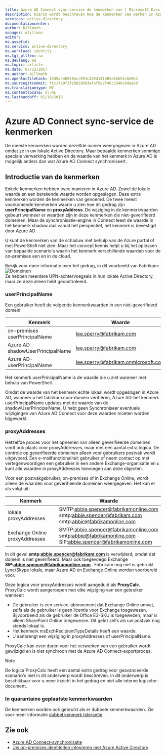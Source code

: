 ```yaml
---
title: Azure AD Connect sync-service de kenmerken van | Microsoft Docs
description: Hierin wordt beschreven hoe de kenmerken van werken in Azure AD Connect sync-service.
services: active-directory
documentationcenter: 
author: billmath
manager: mtillman
editor: 
ms.assetid: 
ms.service: active-directory
ms.workload: identity
ms.tgt_pltfrm: na
ms.devlang: na
ms.topic: article
ms.date: 07/13/2017
ms.author: billmath
ms.openlocfilehash: 19d5ae46955ecc094c340d141485d3eb54c8e9b2
ms.sourcegitcommit: f1c1789f2f2502d683afaf5a2f46cc548c0dea50
ms.translationtype: MT
ms.contentlocale: nl-NL
ms.lasthandoff: 01/18/2018
---
```

# <a name="azure-ad-connect-sync-service-shadow-attributes"></a>Azure AD Connect sync-service de kenmerken
De meeste kenmerken worden dezelfde manier weergegeven in Azure AD omdat ze in uw lokale Active Directory. Maar bepaalde kenmerken sommige speciale verwerking hebben en de waarde van het kenmerk in Azure AD is mogelijk anders dan wat Azure AD Connect synchroniseert.

## <a name="introducing-shadow-attributes"></a>Introductie van de kenmerken
Enkele kenmerken hebben twee manieren in Azure AD. Zowel de lokale waarde en een berekende waarde worden opgeslagen. Deze extra kenmerken worden de kenmerken van genoemd. De twee meest voorkomende kenmerken waarin u zien hoe dit gedrag zijn **userPrincipalName** en **proxyAddress**. De wijziging in de kenmerkwaarden gebeurt wanneer er waarden zijn in deze kenmerken die niet-geverifieerd domeinen. Maar de synchronisatie-engine in Connect leest de waarde in het kenmerk shadow dus vanuit het perspectief, het kenmerk is bevestigd door Azure AD.

U kunt de kenmerken van de schaduw met behulp van de Azure portal of met PowerShell niet zien. Maar het concept kennis helpt u bij het oplossen van bepaalde scenario's waarin het kenmerk verschillende waarden voor de on-premises een en in de cloud.

Bekijk voor meer informatie over het gedrag, in dit voorbeeld van Fabrikam:  
![Domeinen](./media/active-directory-aadconnectsyncservice-shadow-attributes/domains.png)  
Ze hebben meerdere UPN-achtervoegsels in hun lokale Active Directory, maar ze deze alleen hebt gecontroleerd.

### <a name="userprincipalname"></a>userPrincipalName
Een gebruiker heeft de volgende kenmerkwaarden in een niet-geverifieerd domein:

| Kenmerk | Waarde |
| --- | --- |
| on-premises userPrincipalName | lee.sperry@fabrikam.com |
| Azure AD shadowUserPrincipalName | lee.sperry@fabrikam.com |
| Azure AD-userPrincipalName | lee.sperry@fabrikam.onmicrosoft.com |

Het kenmerk userPrincipalName is de waarde die u ziet wanneer met behulp van PowerShell.

Omdat de waarde van het kenmerk echte lokaal wordt opgeslagen in Azure AD, wanneer u het fabrikam.com-domein verifiëren, Azure AD-het kenmerk userPrincipalName updates met de waarde van de shadowUserPrincipalName. U hebt geen Synchroniseer eventuele wijzigingen van Azure AD Connect voor deze waarden moeten worden bijgewerkt.

### <a name="proxyaddresses"></a>proxyAddresses
Hetzelfde proces voor het opnemen van alleen geverifieerde domeinen vindt ook plaats voor proxyAddresses, maar met een aantal extra logica. De controle op geverifieerde domeinen alleen voor gebruikers postvak wordt uitgevoerd. Een e-mailfunctionaliteit gebruiker of neem contact op met vertegenwoordigen een gebruiker in een andere Exchange-organisatie en u kunt alle waarden in proxyAddresses toevoegen aan deze objecten.

Voor een postvakgebruiker, on-premises of in Exchange Online, wordt alleen de waarden voor geverifieerde domeinen weergegeven. Het kan er als volgt uit:

| Kenmerk | Waarde |
| --- | --- |
| lokale proxyAddresses | SMTP:abbie.spencer@fabrikamonline.com</br>smtp:abbie.spencer@fabrikam.com</br>smtp:abbie@fabrikamonline.com |
| Exchange Online proxyAddresses | SMTP:abbie.spencer@fabrikamonline.com</br>smtp:abbie@fabrikamonline.com</br>SIP:abbie.spencer@fabrikamonline.com |

In dit geval  **smtp:abbie.spencer@fabrikam.com**  is verwijderd, omdat dat domein is niet geverifieerd. Maar ook toegevoegd Exchange  **SIP:abbie.spencer@fabrikamonline.com** . Fabrikam nog niet is gebruikt Lync/Skype lokale, maar Azure AD en Exchange Online worden voorbereid voor.

Deze logica voor proxyAddresses wordt aangeduid als **ProxyCalc**. ProxyCalc wordt aangeroepen met elke wijziging van een gebruiker wanneer:

- De gebruiker is een service-abonnement dat Exchange Online omvat, zelfs als de gebruiker is geen licentie voor Exchange toegewezen. Bijvoorbeeld als de gebruiker de Office E3-SKU is toegewezen, maar is alleen SharePoint Online toegewezen. Dit geldt zelfs als uw postvak nog steeds lokaal is.
- Het kenmerk msExchRecipientTypeDetails heeft een waarde.
- U aanbrengt een wijziging in proxyAddresses of userPrincipalName.

ProxyCalc kan even duren voor het verwerken van een gebruiker wordt gewijzigd en is niet synchroon met de Azure AD Connect-exportproces.

> [!NOTE]
> De logica ProxyCalc heeft een aantal extra gedrag voor geavanceerde scenario's niet in dit onderwerp wordt beschreven. In dit onderwerp is beschikbaar voor u meer inzicht in het gedrag en niet alle interne logische-document.

### <a name="quarantined-attribute-values"></a>In quarantaine geplaatste kenmerkwaarden
De kenmerken worden ook gebruikt als er dubbele kenmerkwaarden. Zie voor meer informatie [dubbel kenmerk tolerantie](active-directory-aadconnectsyncservice-duplicate-attribute-resiliency.md).

## <a name="see-also"></a>Zie ook
* [Azure AD Connect-synchronisatie](active-directory-aadconnectsync-whatis.md)
* [Uw on-premises identiteiten integreren met Azure Active Directory](active-directory-aadconnect.md).
